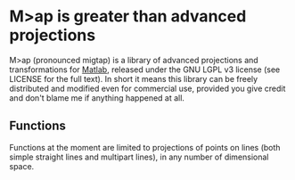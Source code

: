 # M>ap is greater than advanced projections

M>ap (pronounced migtap) is a library of advanced projections and transformations for [Matlab](http://www.mathworks.com), released under the GNU LGPL v3 license (see LICENSE for the full text).
In short it means this library can be freely distributed and modified even for commercial use, provided you give credit and don't blame me if anything happened at all.

## Functions
Functions at the moment are limited to projections of points on lines (both simple straight lines and multipart lines), in any number of dimensional space. 
